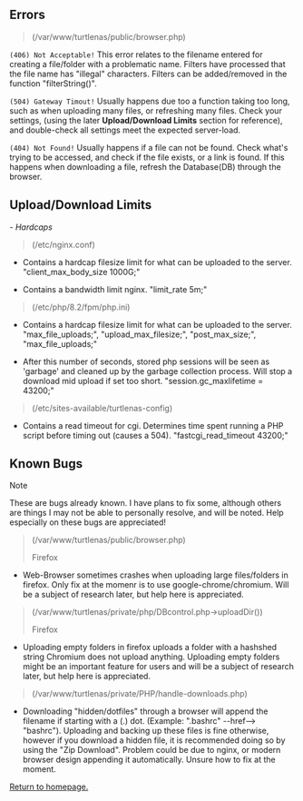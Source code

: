 ## __Errors__

> (/var/www/turtlenas/public/browser.php)

`(406) Not Acceptable!` This error relates to the filename entered for creating a file/folder with a problematic name. Filters have processed that the file name has "illegal" characters. Filters can be added/removed in the function "filterString()".

`(504) Gateway Timout!` Usually happens due too a function taking too long, such as when uploading many files, or refreshing many files. Check your settings, (using the later __Upload/Download Limits__ section for reference), and double-check all settings meet the expected server-load.

`(404) Not Found!` Usually happens if a file can not be found. Check what's trying to be accessed, and check if the file exists, or a link is found. If this happens when downloading a file, refresh the Database(DB) through the browser.

## __Upload/Download Limits__

*- Hardcaps*

> (/etc/nginx.conf)

+ Contains a hardcap filesize limit for what can be uploaded to the server. "client_max_body_size 1000G;"

+ Contains a bandwidth limit nginx. "limit_rate 5m;"

> (/etc/php/8.2/fpm/php.ini) 

+ Contains a hardcap filesize limit for what can be uploaded to the server. "max_file_uploads;", "upload_max_filesize;", "post_max_size;", "max_file_uploads;"

+ After this number of seconds, stored php sessions will be seen as 'garbage' and cleaned up by the garbage collection process. Will stop a download mid upload if set too short. "session.gc_maxlifetime = 43200;"

> (/etc/sites-available/turtlenas-config)

+ Contains a read timeout for cgi. Determines time spent running a PHP script before timing out (causes a 504). "fastcgi_read_timeout 43200;"

## __Known Bugs__

> [!NOTE]
> These are bugs already known. I have plans to fix some, although others are things I may not be able to personally resolve, and will be noted. Help especially on these bugs are appreciated!

> (/var/www/turtlenas/public/browser.php)
> 
> Firefox

+ Web-Browser sometimes crashes when uploading large files/folders in firefox. Only fix at the momenr is to use google-chrome/chromium. Will be a subject of research later, but help here is appreciated.

> (/var/www/turtlenas/private/php/DBcontrol.php->uploadDir())
> 
> Firefox

+ Uploading empty folders in firefox uploads a folder with a hashshed string Chromium does not upload anything. Uploading empty folders might be an important feature for users and will be a subject of research later, but help here is appreciated.

> (/var/www/turtlenas/private/PHP/handle-downloads.php)

+ Downloading "hidden/dotfiles" through a browser will append the filename if starting with a (.) dot. (Example: ".bashrc" --href--> "bashrc"). Uploading and backing up these files is fine otherwise, however if you download a hidden file, it is recommended doing so by using the "Zip Download". Problem could be due to nginx, or modern browser design appending it automatically. Unsure how to fix at the moment.

[Return to homepage.](https://github.com/allenc125789/TurtleNAS/blob/main/README.md#post-install--usage)
